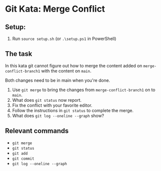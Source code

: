 # Git Kata: Merge Conflict

## Setup:

1. Run `source setup.sh` (or `.\setup.ps1` in PowerShell)

## The task

In this kata git cannot figure out how to merge the content added on `merge-conflict-branch1` with the content on `main`.

Both changes need to be in main when you're done.

1. Use `git merge` to bring the changes from `merge-conflict-branch1` on to `main`.
2. What does `git status` now report.
3. Fix the conflict with your favorite editor.
4. Follow the instructions in `git status` to complete the merge.
5. What does `git log --oneline --graph` show?

## Relevant commands
- `git merge`
- `git status`
- `git add`
- `git commit`
- `git log --oneline --graph`
